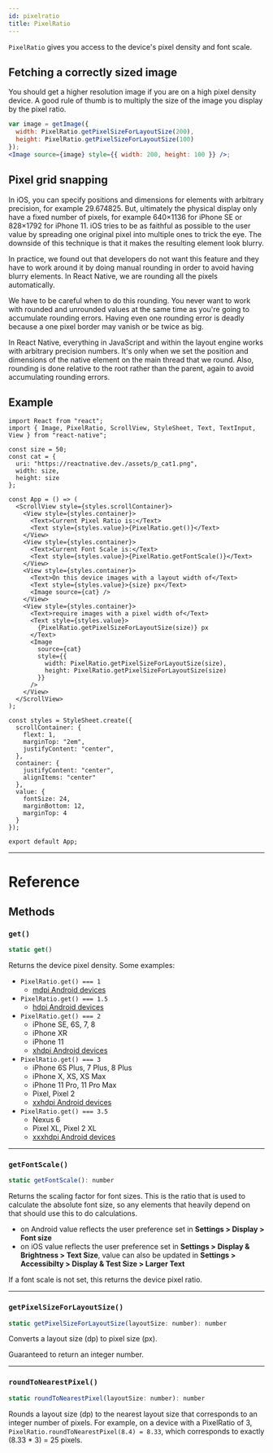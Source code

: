```yaml
---
id: pixelratio
title: PixelRatio
---
```


`PixelRatio` gives you access to the device's pixel density and font scale.

## Fetching a correctly sized image

You should get a higher resolution image if you are on a high pixel density device. A good rule of thumb is to multiply the size of the image you display by the pixel ratio.

```jsx
var image = getImage({
  width: PixelRatio.getPixelSizeForLayoutSize(200),
  height: PixelRatio.getPixelSizeForLayoutSize(100)
});
<Image source={image} style={{ width: 200, height: 100 }} />;
```

## Pixel grid snapping

In iOS, you can specify positions and dimensions for elements with arbitrary precision, for example 29.674825. But, ultimately the physical display only have a fixed number of pixels, for example 640×1136 for iPhone SE or 828×1792 for iPhone 11. iOS tries to be as faithful as possible to the user value by spreading one original pixel into multiple ones to trick the eye. The downside of this technique is that it makes the resulting element look blurry.

In practice, we found out that developers do not want this feature and they have to work around it by doing manual rounding in order to avoid having blurry elements. In React Native, we are rounding all the pixels automatically.

We have to be careful when to do this rounding. You never want to work with rounded and unrounded values at the same time as you're going to accumulate rounding errors. Having even one rounding error is deadly because a one pixel border may vanish or be twice as big.

In React Native, everything in JavaScript and within the layout engine works with arbitrary precision numbers. It's only when we set the position and dimensions of the native element on the main thread that we round. Also, rounding is done relative to the root rather than the parent, again to avoid accumulating rounding errors.

## Example

```SnackPlayer name=PixelRatio%20Example
import React from "react";
import { Image, PixelRatio, ScrollView, StyleSheet, Text, TextInput, View } from "react-native";

const size = 50;
const cat = {
  uri: "https://reactnative.dev./assets/p_cat1.png",
  width: size,
  height: size
};

const App = () => (
  <ScrollView style={styles.scrollContainer}>
    <View style={styles.container}>
      <Text>Current Pixel Ratio is:</Text>
      <Text style={styles.value}>{PixelRatio.get()}</Text>
    </View>
    <View style={styles.container}>
      <Text>Current Font Scale is:</Text>
      <Text style={styles.value}>{PixelRatio.getFontScale()}</Text>
    </View>
    <View style={styles.container}>
      <Text>On this device images with a layout width of</Text>
      <Text style={styles.value}>{size} px</Text>
      <Image source={cat} />
    </View>
    <View style={styles.container}>
      <Text>require images with a pixel width of</Text>
      <Text style={styles.value}>
        {PixelRatio.getPixelSizeForLayoutSize(size)} px
      </Text>
      <Image
        source={cat}
        style={{
          width: PixelRatio.getPixelSizeForLayoutSize(size),
          height: PixelRatio.getPixelSizeForLayoutSize(size)
        }}
      />
    </View>
  </ScrollView>
);

const styles = StyleSheet.create({
  scrollContainer: {
    flext: 1,
    marginTop: "2em",
    justifyContent: "center",
  },
  container: {
    justifyContent: "center",
    alignItems: "center"
  },
  value: {
    fontSize: 24,
    marginBottom: 12,
    marginTop: 4
  }
});

export default App;
```

---

# Reference

## Methods

### `get()`

```jsx
static get()
```

Returns the device pixel density. Some examples:

- `PixelRatio.get() === 1`
  - [mdpi Android devices](https://material.io/tools/devices/)
- `PixelRatio.get() === 1.5`
  - [hdpi Android devices](https://material.io/tools/devices/)
- `PixelRatio.get() === 2`
  - iPhone SE, 6S, 7, 8
  - iPhone XR
  - iPhone 11
  - [xhdpi Android devices](https://material.io/tools/devices/)
- `PixelRatio.get() === 3`
  - iPhone 6S Plus, 7 Plus, 8 Plus
  - iPhone X, XS, XS Max
  - iPhone 11 Pro, 11 Pro Max
  - Pixel, Pixel 2
  - [xxhdpi Android devices](https://material.io/tools/devices/)
- `PixelRatio.get() === 3.5`
  - Nexus 6
  - Pixel XL, Pixel 2 XL
  - [xxxhdpi Android devices](https://material.io/tools/devices/)

---

### `getFontScale()`

```jsx
static getFontScale(): number
```

Returns the scaling factor for font sizes. This is the ratio that is used to calculate the absolute font size, so any elements that heavily depend on that should use this to do calculations.

- on Android value reflects the user preference set in **Settings > Display > Font size**
- on iOS value reflects the user preference set in **Settings > Display & Brightness > Text Size**, value can also be updated in **Settings > Accessibilty > Display & Test Size > Larger Text**

If a font scale is not set, this returns the device pixel ratio.

---

### `getPixelSizeForLayoutSize()`

```jsx
static getPixelSizeForLayoutSize(layoutSize: number): number
```

Converts a layout size (dp) to pixel size (px).

Guaranteed to return an integer number.

---

### `roundToNearestPixel()`

```jsx
static roundToNearestPixel(layoutSize: number): number
```

Rounds a layout size (dp) to the nearest layout size that corresponds to an integer number of pixels. For example, on a device with a PixelRatio of 3, `PixelRatio.roundToNearestPixel(8.4) = 8.33`, which corresponds to exactly (8.33 \* 3) = 25 pixels.
